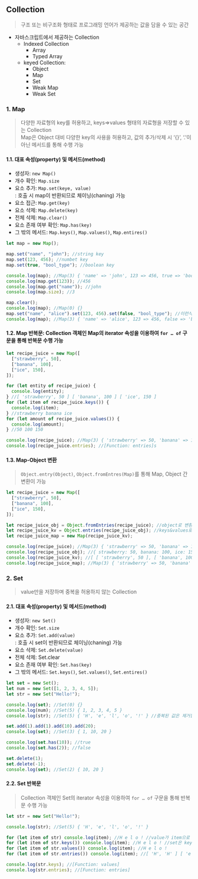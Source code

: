 ## Collection

> 구조 또는 비구조화 형태로 프로그래밍 언어가 제공하는 값을 담을 수 있는 공간

- 자바스크립트에서 제공하는 Collection
  - Indexed Collection
    - Array
    - Typed Array
  - keyed Collection:
    - Object
    - Map
    - Set
    - Weak Map
    - Weak Set

### 1. Map

> 다양한 자료형의 key를 허용하고, keys⇒values 형태의 자료형을 저장할 수 있는 Collection  
> Map은 Object 대비 다양한 key의 사용을 허용하고, 값의 추가/삭제 시 ‘{}’, ‘.’이 아닌 메서드를 통해 수행 가능

#### 1.1. 대표 속성(property) 및 메서드(method)

- 생성자: `new Map()`
- 개수 확인: `Map.size`
- 요소 추가: `Map.set(keye, value)`  
  : 호출 시 map이 반환되므로 체이닝(chaning) 가능
- 요소 접근: `Map.get(key)`
- 요소 삭제: `Map.delete(key)`
- 전체 삭제: `Map.clear()`
- 요소 존재 여부 확인: `Map.has(key)`
- 그 밖의 메서드: `Map.keys()`, `Map.values()`, `Map.entires()`

```javascript
let map = new Map();

map.set("name", "john"); //string key
map.set(123, 456); //numbet key
map.set(true, "bool_type"); //boolean key

console.log(map); //Map(3) { 'name' => 'john', 123 => 456, true => 'bool_type' }
console.log(map.get(123)); //456
console.log(map.get("name")); //john
console.log(map.size); //3

map.clear();
console.log(map); //Map(0) {}
map.set("name", "alice").set(123, 456).set(false, "bool_type"); //이런식으로도 추가 가능
console.log(map); //Map(3) { 'name' => 'alice', 123 => 456, false => 'bool_type' }
```

#### 1.2. Map 반복문: Collection 객체인 Map의 iterator 속성을 이용하여 `for … of` 구문을 통해 반복문 수행 가능

```javascript
let recipe_juice = new Map([
  ["strawberry", 50],
  ["banana", 100],
  ["ice", 150],
]);

for (let entity of recipe_juice) {
  console.log(entity);
} //[ 'strawberry', 50 ] [ 'banana', 100 ] [ 'ice', 150 ]
for (let item of recipe_juice.keys()) {
  console.log(item);
} //strawberry banana ice
for (let amount of recipe_juice.values()) {
  console.log(amount);
} //50 100 150

console.log(recipe_juice); //Map(3) { 'strawberry' => 50, 'banana' => 100, 'ice' => 150 }
console.log(recipe_juice.entries); //[Function: entries]s
```

#### 1.3. Map-Object 변환

> `Object.entry(Object)`, `Object.fromEntres(Map)`를 통해 Map, Object 간 변환이 가능

```javascript
let recipe_juice = new Map([
  ["strawberry", 50],
  ["banana", 100],
  ["ice", 150],
]);

let recipe_juice_obj = Object.fromEntries(recipe_juice); //object로 변환
let recipe_juice_kv = Object.entries(recipe_juice_obj); //keys&values로 변환
let recipe_juice_map = new Map(recipe_juice_kv);

console.log(recipe_juice); //Map(3) { 'strawberry' => 50, 'banana' => 100, 'ice' => 150 }
console.log(recipe_juice_obj); //{ strawberry: 50, banana: 100, ice: 150 }
console.log(recipe_juice_kv); //[ [ 'strawberry', 50 ], [ 'banana', 100 ], [ 'ice', 150 ] ]
console.log(recipe_juice_map); //Map(3) { 'strawberry' => 50, 'banana' => 100, 'ice' => 150 }
```

### 2. Set

> value만을 저장하며 중복을 허용하지 않는 Collection

#### 2.1. 대표 속성(property) 및 메서드(method)

- 생성자: `new Set()`
- 개수 확인: `Set.size`
- 요소 추가: `Set.add(value)`  
  : 호출 시 set이 반환되므로 체이닝(chaning) 가능
- 요소 삭제: `Set.delete(value)`
- 전체 삭제: Set.clear
- 요소 존재 여부 확인: `Set.has(key)`
- 그 밖의 메서드: `Set.keys()`, `Set.values()`, `Set.entires()`

```javascript
let set = new Set();
let num = new Set([1, 2, 3, 4, 5]);
let str = new Set("Hello!");

console.log(set); //Set(0) {}
console.log(num); //Set(5) { 1, 2, 3, 4, 5 }
console.log(str); //Set(5) { 'H', 'e', 'l', 'o', '!' } //중복된 값은 제거됨

set.add(1).add(1).add(10).add(20);
console.log(set); //Set(3) { 1, 10, 20 }

console.log(set.has(10)); //true
console.log(set.has(2)); //false

set.delete(1);
set.delete(-1);
console.log(set); //Set(2) { 10, 20 }
```

#### 2.2. Set 반복문

> Collection 객체인 Set의 iterator 속성을 이용하여 `for … of` 구문을 통해 반복문 수행 가능

```javascript
let str = new Set("Hello!");

console.log(str); //Set(5) { 'H', 'e', 'l', 'o', '!' }

for (let item of str) console.log(item); //H e l o ! //value가 item으로 리턴
for (let item of str.keys()) console.log(item); //H e l o ! //set은 key가 없으므로 value가 리턴
for (let item of str.values()) console.log(item); //H e l o !
for (let item of str.entries()) console.log(item); //[ 'H', 'H' ] [ 'e', 'e' ] [ 'l', 'l' ] [ 'o', 'o' ] [ '!', '!' ] //Map과 호환성을 위해 [value, value]형태로 반환

console.log(str.keys); //[Function: values]
console.log(str.entries); //[Function: entries]
```
